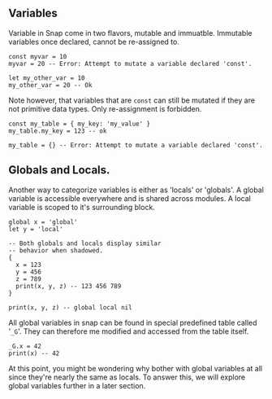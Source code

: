 ## Variables 

Variable in Snap come in two flavors, mutable and immuatble.
Immutable variables once declared, cannot be re-assigned to.

```snap
const myvar = 10
myvar = 20 -- Error: Attempt to mutate a variable declared 'const'.

let my_other_var = 10
my_other_var = 20 -- Ok
```

Note however, that variables that are `const` can still be mutated
if they are not primitive data types. Only re-assignment is forbidden.

```snap
const my_table = { my_key: 'my_value' }
my_table.my_key = 123 -- ok

my_table = {} -- Error: Attempt to mutate a variable declared 'const'.
```

## Globals and Locals.

Another way to categorize variables is either as 'locals' or 'globals'.
A global variable is accessible everywhere and is shared across modules.
A local variable is scoped to it's surrounding block.


```snap
global x = 'global'
let y = 'local'

-- Both globals and locals display similar
-- behavior when shadowed.
{
  x = 123
  y = 456
  z = 789
  print(x, y, z) -- 123 456 789
}

print(x, y, z) -- global local nil
```

All global variables in snap can be found in special predefined table called '`_G`'.
They can therefore me modified and accessed from the table itself.

```snap
_G.x = 42
print(x) -- 42
```

At this point, you might be wondering why bother with global variables at all since
they're nearly the same as locals. To answer this, we will explore global variables
further in a later section.